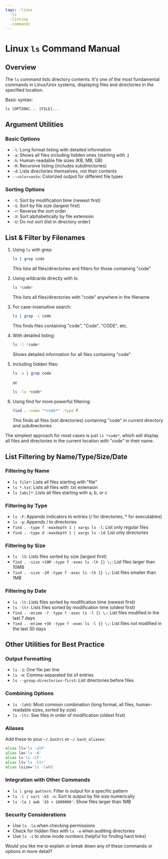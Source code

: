 ```yaml
---
tags: -linux
  -ls
  -listing
  -commands
---
```


# Linux `ls` Command Manual

## Overview

The `ls` command lists directory contents. It's one of the most fundamental commands in Linux/Unix systems, displaying files and directories in the specified location.

Basic syntax:

```
ls [OPTION]... [FILE]...
```

## Argument Utilities

### Basic Options

- `-l`: Long format listing with detailed information
- `-a`: Shows all files including hidden ones (starting with .)
- `-h`: Human-readable file sizes (KB, MB, GB)
- `-R`: Recursive listing (includes subdirectories)
- `-d`: Lists directories themselves, not their contents
- `--color=auto`: Colorized output for different file types

### Sorting Options

- `-t`: Sort by modification time (newest first)
- `-S`: Sort by file size (largest first)
- `-r`: Reverse the sort order
- `-X`: Sort alphabetically by file extension
- `-U`: Do not sort (list in directory order)

## List & Filter by Filenames

1. Using `ls` with grep:

   ```bash
   ls | grep code
   ```

   This lists all files/directories and filters for those containing "code"

2. Using wildcards directly with ls:

   ```bash
   ls *code*
   ```

   This lists all files/directories with "code" anywhere in the filename

3. For case-insensitive search:

   ```bash
   ls | grep -i code
   ```

   This finds files containing "code", "Code", "CODE", etc.

4. With detailed listing:

   ```bash
   ls -l *code*
   ```

   Shows detailed information for all files containing "code"

5. Including hidden files:

   ```bash
   ls -a | grep code
   ```

   or

   ```bash
   ls -la *code*
   ```

6. Using find for more powerful filtering:
   ```bash
   find . -name "*code*" -type f
   ```
   This finds all files (not directories) containing "code" in current directory and subdirectories

The simplest approach for most cases is just `ls *code*`, which will display all files and directories in the current location with "code" in their name.

## List Filtering by Name/Type/Size/Date

### Filtering by Name

- `ls file*`: Lists all files starting with "file"
- `ls *.txt`: Lists all files with .txt extension
- `ls [abc]*`: Lists all files starting with a, b, or c

### Filtering by Type

- `ls -F`: Appends indicators to entries (/ for directories, \* for executables)
- `ls -p`: Appends / to directories
- `find . -type f -maxdepth 1 | xargs ls -l`: List only regular files
- `find . -type d -maxdepth 1 | xargs ls -ld`: List only directories

### Filtering by Size

- `ls -lS`: Lists files sorted by size (largest first)
- `find . -size +10M -type f -exec ls -lh {} \;`: List files larger than 10MB
- `find . -size -1M -type f -exec ls -lh {} \;`: List files smaller than 1MB

### Filtering by Date

- `ls -lt`: Lists files sorted by modification time (newest first)
- `ls -ltr`: Lists files sorted by modification time (oldest first)
- `find . -mtime -7 -type f -exec ls -l {} \;`: List files modified in the last 7 days
- `find . -mtime +30 -type f -exec ls -l {} \;`: List files not modified in the last 30 days

## Other Utilities for Best Practice

### Output Formatting

- `ls -1`: One file per line
- `ls -m`: Comma-separated list of entries
- `ls --group-directories-first`: List directories before files

### Combining Options

- `ls -lahS`: Most common combination (long format, all files, human-readable sizes, sorted by size)
- `ls -ltr`: See files in order of modification (oldest first)

### Aliases

Add these to your `~/.bashrc` or `~/.bash_aliases`:

```bash
alias ll='ls -alF'
alias la='ls -A'
alias l='ls -CF'
alias lt='ls -ltr'
alias lsize='ls -lahS'
```

### Integration with Other Commands

- `ls | grep pattern`: Filter ls output for a specific pattern
- `ls -l | sort -k5 -n`: Sort ls output by file size numerically
- `ls -la | awk '$5 > 1000000'`: Show files larger than 1MB

### Security Considerations

- Use `ls -la` when checking permissions
- Check for hidden files with `ls -a` when auditing directories
- Use `ls -i` to show inode numbers (helpful for finding hard links)

Would you like me to explain or break down any of these commands or options in more detail?
